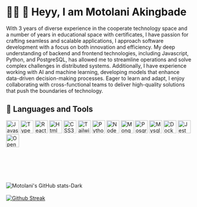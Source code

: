 # 👋🏿 👻 Heyy, I am Motolani Akingbade 

With 3 years of diverse experience in the cooperate technology space and a number of years in educational space with certificates, I have passion for crafting seamless and scalable applications, I approach software development with a focus on both innovation and efficiency. My deep understanding of backend and frontend technologies, including Javascript, Python, and PostgreSQL, has allowed me to streamline operations and solve complex challenges in distributed systems. Additionally, I have experience working with AI and machine learning, developing models that enhance data-driven decision-making processes. Eager to learn and adapt, I enjoy collaborating with cross-functional teams to deliver high-quality solutions that push the boundaries of technology.

## 🤖 Languages and Tools

<p>
  <img src="https://cdn.jsdelivr.net/gh/devicons/devicon@latest/icons/javascript/javascript-plain.svg" alt="Javascript" width="35" height"35" />
<img src="https://cdn.jsdelivr.net/gh/devicons/devicon@latest/icons/typescript/typescript-plain.svg" alt="Typescript" width="35" height"35" /> 
<img src="https://cdn.jsdelivr.net/gh/devicons/devicon@latest/icons/react/react-original.svg" alt="React" width="35" height"35" />  
<img src="https://cdn.jsdelivr.net/gh/devicons/devicon@latest/icons/html5/html5-original.svg" alt="Html" width="35" height"35" />
<img src="https://cdn.jsdelivr.net/gh/devicons/devicon@latest/icons/css3/css3-original.svg" alt="CSS3" width="35" height"35" /> 
<img src="https://cdn.jsdelivr.net/gh/devicons/devicon@latest/icons/tailwindcss/tailwindcss-original.svg" alt="Tailwind" width="35" height"35"/> 
<img src="https://cdn.jsdelivr.net/gh/devicons/devicon@latest/icons/python/python-original.svg" alt="Python" width="35" height"35" />
<img src="https://cdn.jsdelivr.net/gh/devicons/devicon@latest/icons/nodejs/nodejs-original-wordmark.svg" alt="NodeJS" width="35" height"35"/>
<img src="https://cdn.jsdelivr.net/gh/devicons/devicon@latest/icons/mongodb/mongodb-original-wordmark.svg" alt="MongoDB" width="35" height"35"/>
<img src="https://cdn.jsdelivr.net/gh/devicons/devicon@latest/icons/postgresql/postgresql-original.svg" alt="Posgresql" width="35" height"35"/>
<img src="https://cdn.jsdelivr.net/gh/devicons/devicon@latest/icons/mysql/mysql-original.svg" alt="Mysql" width="35" height"35"/>
<img src="https://cdn.jsdelivr.net/gh/devicons/devicon@latest/icons/docker/docker-original.svg" alt="Docker" width="35" height"35" />
<img src="https://cdn.jsdelivr.net/gh/devicons/devicon@latest/icons/jest/jest-plain.svg" alt="Jest" width="35" height"35"/>
<img src="https://cdn.jsdelivr.net/gh/devicons/devicon@latest/icons/opencv/opencv-original-wordmark.svg" alt="OpenCV" width="35" height"35" />
</p>


<br/>
<br/>
<br/>
<br/>

![Motolani's GitHub stats-Dark](https://github-readme-stats.vercel.app/api?username=motolani-akingbade&hide=contribs,prs&show_icons=true&theme=dark&icon_color=57a8ff&hide_border=true&card_width=50#gh-dark-mode-only)
<br/>
<br/>
[![Github Streak](https://streak-stats.demolab.com/?user=motolani-akingbade&theme=dark&hide_border=true0)](https://git.io/streak-stats)
          
